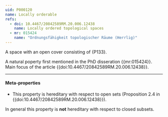 ```yaml
---
uid: P000120
name: Locally orderable
refs:
  - doi: 10.4467/20842589RM.20.006.12438
    name: Locally ordered topological spaces
  - mr: 015424
    name: "Ordnungsfähigkeit topologischer Räume (Herrlig)"
---
```


A space with an open cover consisting of {P133}.

A natural poperty first mentioned in the PhD disseration {{mr:015424}}. Main focus of the article {{doi:10.4467/20842589RM.20.006.12438}}.

----
#### Meta-properties

- This property is hereditary with respect to open sets (Proposition 2.4 in {{doi:10.4467/20842589RM.20.006.12438}}).

In general this property is **not** hereditary with respect to closed subsets.
